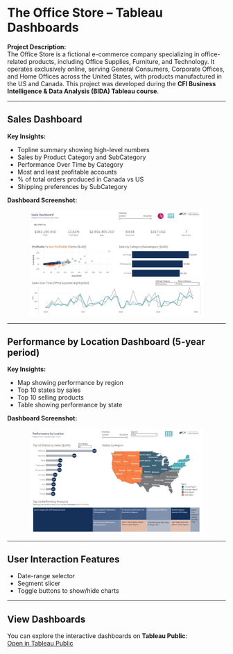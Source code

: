 # The Office Store – Tableau Dashboards

**Project Description:**  
The Office Store is a fictional e-commerce company specializing in office-related products, including Office Supplies, Furniture, and Technology. It operates exclusively online, serving General Consumers, Corporate Offices, and Home Offices across the United States, with products manufactured in the US and Canada. This project was developed during the **CFI Business Intelligence & Data Analysis (BIDA) Tableau course**.

---

## Sales Dashboard

**Key Insights:**  
- Topline summary showing high-level numbers  
- Sales by Product Category and SubCategory  
- Performance Over Time by Category  
- Most and least profitable accounts  
- % of total orders produced in Canada vs US  
- Shipping preferences by SubCategory  

**Dashboard Screenshot:**  
<p align="center">
  <img src="images/Sales_dashboard_screenshot.JPG" alt="Sales Dashboard" width="400"/>
</p>

---

## Performance by Location Dashboard (5-year period)

**Key Insights:**  
- Map showing performance by region  
- Top 10 states by sales  
- Top 10 selling products  
- Table showing performance by state  

**Dashboard Screenshot:**  
<p align="center">
  <img src="images/Performance_by_location_dashboard_screenshot.JPG" alt="Performance by Location Dashboard" width="400"/>
</p>

---

## User Interaction Features
- Date-range selector  
- Segment slicer  
- Toggle buttons to show/hide charts  

---

## View Dashboards
You can explore the interactive dashboards on **Tableau Public**:  
[Open in Tableau Public](https://public.tableau.com/views/TableauFundamentals_17467114466740/SalesDashboard?:language=es-ES&publish=yes&:sid=&:redirect=auth&:display_count=n&:origin=viz_share_link)

